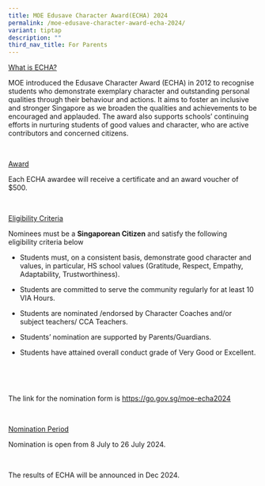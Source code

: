 ```yaml
---
title: MOE Edusave Character Award(ECHA) 2024
permalink: /moe-edusave-character-award-echa-2024/
variant: tiptap
description: ""
third_nav_title: For Parents
---
```

<p><u>What is&nbsp;ECHA?</u>
</p>
<p>MOE introduced the Edusave Character Award (ECHA) in 2012 to recognise
students who demonstrate exemplary character and outstanding personal qualities
through their behaviour and actions. It aims to foster an inclusive and
stronger Singapore as we broaden the qualities and achievements to be encouraged
and applauded. The award also supports schools’ continuing efforts in nurturing
students of good values and character, who are active contributors and
concerned citizens.</p>
<p>&nbsp;</p>
<p><u>Award</u>
</p>
<p>Each&nbsp;ECHA&nbsp;awardee will receive a certificate and an award voucher
of $500.</p>
<p>&nbsp;</p>
<p><u>Eligibility Criteria</u>
</p>
<p>Nominees must be a&nbsp;<strong>Singaporean Citizen</strong>&nbsp;and
satisfy the following eligibility criteria below</p>
<ul data-tight="true" class="tight">
<li>
<p>Students must, on a consistent basis, demonstrate good character and values,
in particular, HS school values (Gratitude, Respect, Empathy, Adaptability,
Trustworthiness).</p>
</li>
<li>
<p>Students are committed to serve the community regularly for at least 10
VIA Hours.</p>
</li>
<li>
<p>Students are nominated /endorsed by Character Coaches and/or subject teachers/
CCA Teachers.</p>
</li>
<li>
<p>Students’ nomination are supported by Parents/Guardians.</p>
</li>
<li>
<p>Students have attained overall conduct grade of Very Good or Excellent.</p>
</li>
</ul>
<p>&nbsp;</p>
<p>&nbsp;</p>
<p>The link for the nomination form is <a href="https://go.gov.sg/moe-echa2024" rel="noopener noreferrer nofollow" target="_blank">https://go.gov.sg/moe-echa2024</a>
</p>
<p>&nbsp;</p>
<p><u>Nomination Period</u>
</p>
<p>Nomination is open from 8 July to 26 July 2024.</p>
<p>&nbsp;</p>
<p>The results of&nbsp;ECHA&nbsp;will be announced in Dec 2024.</p>
<p>&nbsp;</p>